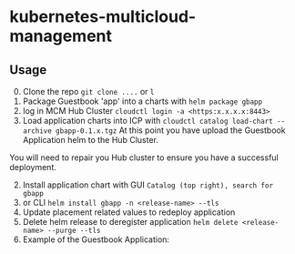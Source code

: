 # kubernetes-multicloud-management
## Usage
0. Clone the repo ```git clone ....``` or ```l```
1. Package Guestbook 'app' into a charts with ```helm package gbapp```
2. log in MCM Hub Cluster ```cloudctl login -a <https:x.x.x.x:8443>```
1. Load application charts into ICP with ```cloudctl catalog load-chart --archive gbapp-0.1.x.tgz```
At this point you have upload the Guestbook Application helm to the Hub Cluster.

You will need to repair you Hub cluster to ensure you have a successful deployment.


2. Install application chart with GUI ```Catalog (top right), search for gbapp   ```
3. or CLI ```helm install gbapp -n <release-name> --tls ```
3. Update placement related values to redeploy application
4. Delete helm release to deregister application ```helm delete <release-name> --purge --tls```
5. Example of the Guestbook Application: